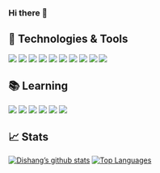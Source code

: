 ### Hi there 👋

<!--
**Dishang04/Dishang04** is a ✨ _special_ ✨ repository because its `README.md` (this file) appears on your GitHub profile.

Here are some ideas to get you started:

- 🔭 I’m currently working on ...
- 🌱 I’m currently learning ...
- 👯 I’m looking to collaborate on ...
- 🤔 I’m looking for help with ...
- 💬 Ask me about ...
- 📫 How to reach me: ...
- 😄 Pronouns: ...
- ⚡ Fun fact: ...
-->

## 🔧 Technologies & Tools
![](https://img.shields.io/badge/Code-JavaScript-informational?style=flat&logo=javascript&logoColor=white&color=48b2db)
![](https://img.shields.io/badge/Code-HTML-informational?style=flat&logo=html5&logoColor=white&color=48b2db)
![](https://img.shields.io/badge/Code-CSS-informational?style=flat&logo=css3&logoColor=white&color=48b2db)
![](https://img.shields.io/badge/Code-Java-informational?style=flat&logo=java&logoColor=white&color=48b2db)
![](https://img.shields.io/badge/Library-Leaflet-informational?style=flat&logo=leaflet&logoColor=white&color=48b2db)
![](https://img.shields.io/badge/Tools-MariaDB-informational?style=flat&logo=mariadb&logoColor=white&color=48b2db)
![](https://img.shields.io/badge/Code-Python-informational?style=flat&logo=python&logoColor=white&color=48b2db)
![](https://img.shields.io/badge/Framework-AFrame-informational?style=flat&logo=a-frame&logoColor=white&color=48b2db)
![](https://img.shields.io/badge/Editor-VisualStudioCode-informational?style=flat&logo=visual-studio-code&logoColor=white&color=48b2db)
![](https://img.shields.io/badge/Editor-Atom-informational?style=flat&logo=atom&logoColor=white&color=48b2db)

## 📚 Learning
![](https://img.shields.io/badge/Framework-Laravel-informational?style=flat&logo=laravel&logoColor=white&color=48b2db)
![](https://img.shields.io/badge/Framework-React-informational?style=flat&logo=react&logoColor=white&color=48b2db)
![](https://img.shields.io/badge/Library-Redux-informational?style=flat&logo=redux&logoColor=white&color=48b2db)
![](https://img.shields.io/badge/Editor-AndoidStudio-informational?style=flat&logo=android-studio&logoColor=white&color=48b2db)
![](https://img.shields.io/badge/Framework-Vue.js-informational?style=flat&logo=vue-dot-js&logoColor=white&color=48b2db)
![](https://img.shields.io/badge/Code-Node.js-informational?style=flat&logo=node-dot-js&logoColor=white&color=48b2db)

## 📈 Stats
[![Dishang’s github stats](https://github-readme-stats.vercel.app/api?username=Dishang04&count_private=true&show_icons=true&theme=light&bg_color=ffffff&line_height=20&title_color=48b2db&icon_color=48b2db)](https://github.com/anuraghazra/github-readme-stats)
[![Top Languages](https://github-readme-stats.vercel.app/api/top-langs/?username=Dishang04&theme=light&langs_count=6&layout=compact&bg_color=ffffff&title_color=48b2db&icon_color=48b2db)](https://github.com/anuraghazra/github-readme-stats)

